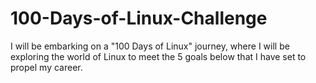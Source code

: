 # 100-Days-of-Linux-Challenge
I will be embarking on a "100 Days of Linux" journey, where I will be exploring the world of Linux to meet the 5 goals below that I have set to propel my career.
